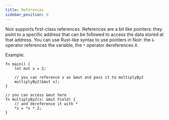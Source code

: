 ```yaml
---
title: References
sidebar_position: 9
---
```


Noir supports first-class references. References are a bit like pointers: they point to a specific address that can be followed to access the data stored at that address. You can use Rust-like syntax to use pointers in Noir: the `&` operator references the variable, the `*` operator dereferences it.

Example:

```noir
fn main() {
    let mut x = 2;

    // you can reference x as &mut and pass it to multiplyBy2
    multiplyBy2(&mut x);
}

// you can access &mut here
fn multiplyBy2(x: &mut Field) {
    // and dereference it with *
    *x = *x * 2;
}
```
